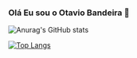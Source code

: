 ### Olá Eu sou o Otavio Bandeira 👋


![Anurag's GitHub stats](https://github-readme-stats.vercel.app/api?username=OtavioBandeira&show_icons=true&theme=synthwave)


[![Top Langs](https://github-readme-stats.vercel.app/api/top-langs/?username=OtavioBandeira&layout=compact)](https://github.com/anuraghazra/github-readme-stats)
